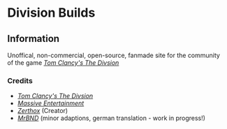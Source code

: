 # Division Builds

## Information

Unoffical, non-commercial, open-source, fanmade site for the community of the game [*Tom Clancy's The Divsion*](http://thedivisiongame.com)

### Credits

* [*Tom Clancy's The Divsion*](http://thedivisiongame.com)
* [*Massive Entertainment*](http://www.massive.se/)
* [*Zerthox*](https://github.com/Zerthox) (Creator)
* [*MrBND*](https://github.com/DGGBuilds) (minor adaptions, german translation - work in progress!) 
